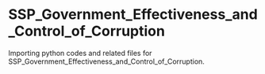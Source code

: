 # SSP_Government_Effectiveness_and_Control_of_Corruption
Importing python codes and related files for SSP_Government_Effectiveness_and_Control_of_Corruption.

